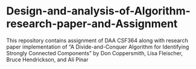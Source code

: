 # Design-and-analysis-of-Algorithm-research-paper-and-Assignment
This repository contains assignment of DAA CSF364 along with research paper implementation of “A Divide-and-Conquer Algorithm for Identifying Strongly Connected Components” by Don Coppersmith, Lisa Fleischer, Bruce Hendrickson, and Ali Pinar
